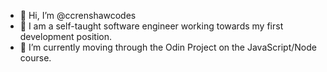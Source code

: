 - 👋 Hi, I’m @ccrenshawcodes
- 👀 I am a self-taught software engineer working towards my first development position.
- 🌱 I’m currently moving through the Odin Project on the JavaScript/Node course.


<!---
ccrenshawcodes/ccrenshawcodes is a ✨ special ✨ repository because its `README.md` (this file) appears on your GitHub profile.
You can click the Preview link to take a look at your changes.
--->
